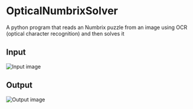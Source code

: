 # OpticalNumbrixSolver
A python program that reads an Numbrix puzzle from an image using OCR (optical character recognition) and then solves it

## Input
![Input image](https://s3.amazonaws.com/gs-geo-images/39c4eeda-44f5-4900-9bea-4ce3fb88e095.png)

## Output
![Output image](https://i.imgur.com/1oQtJg0.png)
